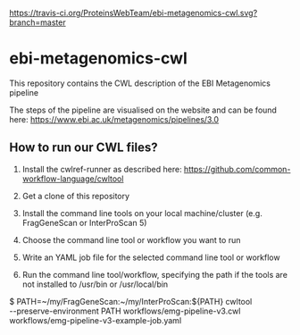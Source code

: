 https://travis-ci.org/ProteinsWebTeam/ebi-metagenomics-cwl.svg?branch=master

# ebi-metagenomics-cwl
This repository contains the CWL description of the EBI Metagenomics pipeline

The steps of the pipeline are visualised on the website and can be found here:
https://www.ebi.ac.uk/metagenomics/pipelines/3.0

## How to run our CWL files?

1. Install the cwlref-runner as described here:
https://github.com/common-workflow-language/cwltool

2. Get a clone of this repository

3. Install the command line tools on your local machine/cluster (e.g. FragGeneScan or InterProScan 5)

4. Choose the command line tool or workflow you want to run

5. Write an YAML job file for the selected command line tool or workflow

6. Run the command line tool/workflow, specifying the path if the tools are not
   installed to /usr/bin or /usr/local/bin

  $ PATH=~/my/FragGeneScan:~/my/InterProScan:${PATH} cwltool \
      --preserve-environment PATH workflows/emg-pipeline-v3.cwl \
      workflows/emg-pipeline-v3-example-job.yaml
